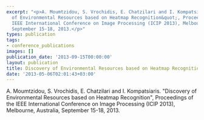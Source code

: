 ```yaml
---
excerpt: "<p>A. Moumtzidou, S. Vrochidis, E. Chatzilari and I. Kompatsiaris. &quot;Discovery
  of Environmental Resources based on Heatmap Recognition&quot;, Proceedings of the
  IEEE International Conference on Image Processing (ICIP 2013), Melbourne, Australia,
  September 15-18, 2013.</p>"
types: publication
tags:
- conference_publications
images: []
publication_date: '2013-09-15T00:00:00'
layout: publication
title: Discovery of Environmental Resources based on Heatmap Recognition
date: '2013-05-06T02:01:43+03:00'
---
```

<p>A. Moumtzidou, S. Vrochidis, E. Chatzilari and I. Kompatsiaris. &quot;Discovery of Environmental Resources based on Heatmap Recognition&quot;, Proceedings of the IEEE International Conference on Image Processing (ICIP 2013), Melbourne, Australia, September 15-18, 2013.</p>
